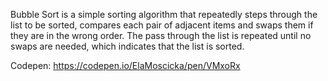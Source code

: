 Bubble Sort is a simple sorting algorithm that repeatedly steps through the list to be sorted, 
compares each pair of adjacent items and swaps them if they are in the wrong order. 
The pass through the list is repeated until no swaps are needed, which indicates that the list is sorted.

Codepen: https://codepen.io/ElaMoscicka/pen/VMxoRx

